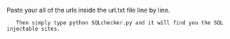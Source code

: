 
Paste your all of the urls inside the url.txt file line by line.
       
       Then simply type python SQLchecker.py and it will find you the SQL injectable sites.
